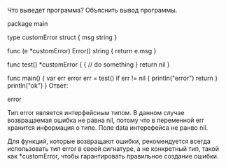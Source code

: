 Что выведет программа? Объяснить вывод программы.

package main
 
type customError struct {
     msg string
}
 
func (e *customError) Error() string {
    return e.msg
}
 
func test() *customError {
     {
         // do something
     }
     return nil
}
 
func main() {
    var err error
    err = test()
    if err != nil {
        println("error")
        return
    }
    println("ok")
}
Ответ:

error

Тип error является интерфейсным типом.
В данном случае возвращаемая ошибка не равна nil, потому что в переменной err хранится информация о типе. Поле data интерефейса не ранво nil.

Для функций, которые возвращают ошибки, рекомендуется всегда использовать тип error в своей сигнатуре, а не конкретный тип, 
такой как *customError, чтобы гарантировать правильное создание ошибки.
